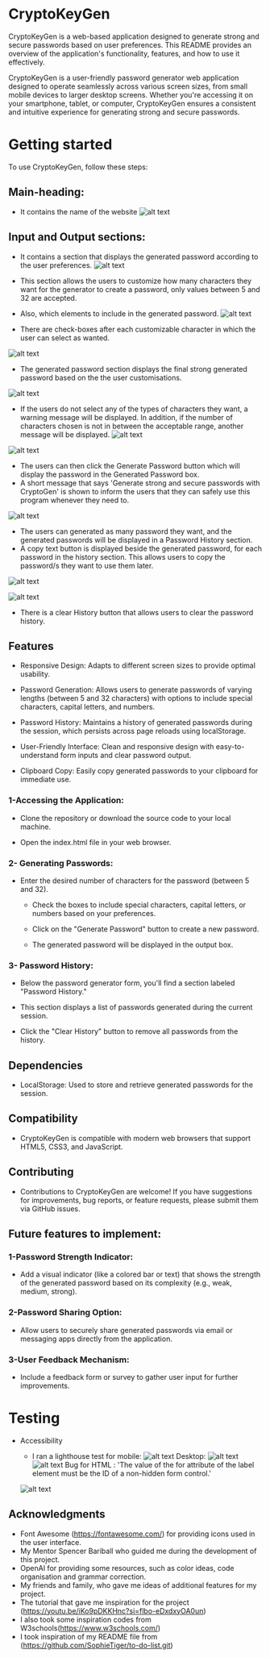 # CryptoKeyGen
CryptoKeyGen is a web-based application designed to generate strong and secure passwords based on user preferences. This README provides an overview of the application's functionality, features, and how to use it effectively.

CryptoKeyGen is a user-friendly password generator web application designed to operate seamlessly across various screen sizes, from small mobile devices to larger desktop screens. Whether you're accessing it on your smartphone, tablet, or computer, CryptoKeyGen ensures a consistent and intuitive experience for generating strong and secure passwords.

# Getting started
To use CryptoKeyGen, follow these steps:
## Main-heading:
* It contains the name of the website
![alt text](image.png)

## Input and Output sections:
* It contains a section that displays the generated password according to the user preferences.
![alt text](image-1.png)

* This section allows the users to customize how many characters they want for the generator to create a password, only values between 5 and 32 are accepted.
* Also, which elements to include in the generated password.
![alt text](image-2.png)
 * There are check-boxes after each customizable character in which the user can select as wanted.
  
![alt text](image-5.png)
* The generated password section displays the final strong generated password based on the the user customisations.
  
![alt text](image-6.png)

* If the users do not select any of the types of characters they want, a warning message will be displayed. In addition, if the number of characters chosen is not in between the acceptable range, another message will be displayed.
![alt text](image-7.png)

![alt text](image-8.png)
* The users can then click the Generate Password button which will display the password in the Generated Password box.
* A short message that says 'Generate strong and secure passwords with CryptoGen' is shown to inform the users that they can safely use this program whenever they need to.
  
![alt text](image-3.png)
* The users can generated as many password they want, and the generated passwords will be displayed in a Password History section.
* A copy text button is displayed beside the generated password, for each password in the history section. This allows users to copy the password/s they want to use them later.

![alt text](image-9.png)

![alt text](image-10.png)

* There is a clear History button that allows users to clear the password history.

## Features
* Responsive Design: Adapts to different screen sizes to provide optimal usability.
  
* Password Generation: Allows users to generate passwords of varying lengths (between 5 and 32 characters) with options to include special characters, capital letters, and numbers.

* Password History: Maintains a history of generated passwords during the session, which persists across page reloads using localStorage.
  
* User-Friendly Interface: Clean and responsive design with easy-to-understand form inputs and clear password output.

* Clipboard Copy:  Easily copy generated passwords to your clipboard for immediate use. 

### 1-Accessing the Application:
  * Clone the repository or download the source code to your local machine.
  
  * Open the index.html file in your web browser.
  
### 2- Generating Passwords:
* Enter the desired number of characters for the password (between 5 and 32).
 
  * Check the boxes to include special characters, capital letters, or numbers based on your preferences.
 
  * Click on the "Generate Password" button to create a new password.
  
  * The generated password will be displayed in the output box.

### 3- Password History:
 * Below the password generator form, you'll find a section labeled "Password History."
  
 * This section displays a list of passwords generated during the current session.
 
 * Click the "Clear History" button to remove all passwords from the history.

## Dependencies
* LocalStorage: Used to store and retrieve generated passwords for the session.

## Compatibility
* CryptoKeyGen is compatible with modern web browsers that support HTML5, CSS3, and JavaScript.

## Contributing
* Contributions to CryptoKeyGen are welcome! If you have suggestions for improvements, bug reports, or feature requests, please submit them via GitHub issues.

## Future features to implement: 
### 1-Password Strength Indicator:
* Add a visual indicator (like a colored bar or text) that shows the strength of the generated password based on its complexity (e.g., weak, medium, strong).
### 2-Password Sharing Option:
* Allow users to securely share generated passwords via email or messaging apps directly from the application.
  
### 3-User Feedback Mechanism:
* Include a feedback form or survey to gather user input for further improvements.

# Testing 
* Accessibility
  * I ran a lighthouse test for mobile:
  ![alt text](image-13.png)
  Desktop:
![alt text](image-14.png)
  ![alt text](image-11.png)
  Bug for HTML  : 'The value of the for attribute of the label element must be the ID of a non-hidden form control.'

  ![alt text](image-12.png)
## Acknowledgments
* Font Awesome (https://fontawesome.com/) for providing icons used in the user interface.
* My Mentor Spencer Bariball who guided me during the development of this project.
* OpenAI for providing some resources, such as color ideas, code organisation and grammar correction.
* My friends and family, who gave me ideas of additional features for my project.
* The tutorial that gave me inspiration for the project (https://youtu.be/iKo9pDKKHnc?si=flbo-eDxdxyOA0un)
* I also took some inspiration codes from W3schools(https://www.w3schools.com/)
* I took inspiration of my README file from (https://github.com/SophieTiger/to-do-list.git)